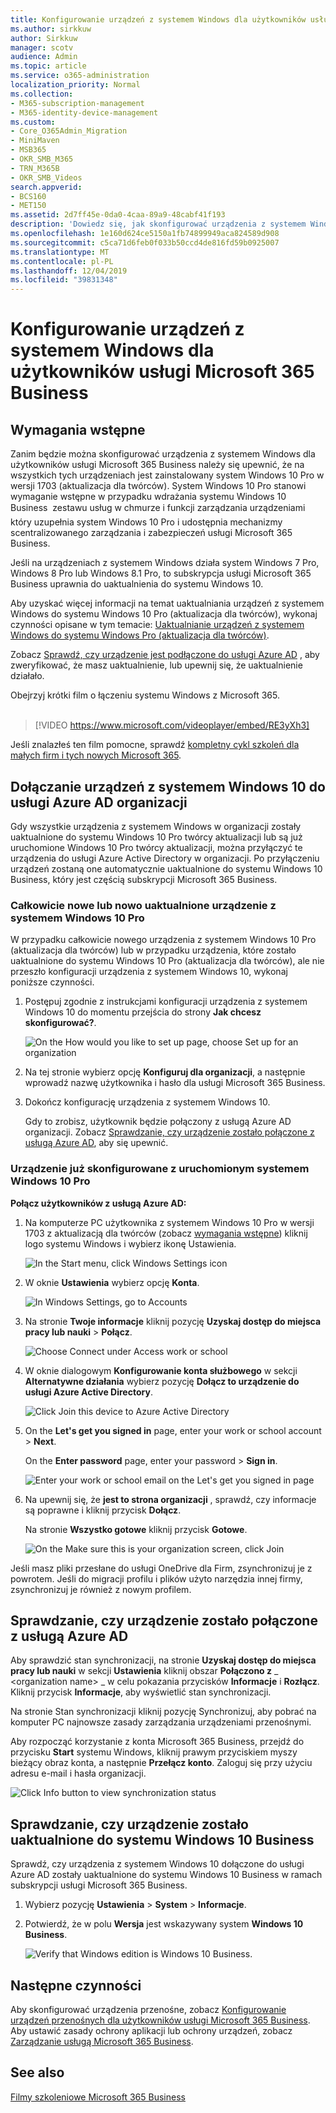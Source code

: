 ```yaml
---
title: Konfigurowanie urządzeń z systemem Windows dla użytkowników usługi Microsoft 365 Business
ms.author: sirkkuw
author: Sirkkuw
manager: scotv
audience: Admin
ms.topic: article
ms.service: o365-administration
localization_priority: Normal
ms.collection:
- M365-subscription-management
- M365-identity-device-management
ms.custom:
- Core_O365Admin_Migration
- MiniMaven
- MSB365
- OKR_SMB_M365
- TRN_M365B
- OKR_SMB_Videos
search.appverid:
- BCS160
- MET150
ms.assetid: 2d7ff45e-0da0-4caa-89a9-48cabf41f193
description: 'Dowiedz się, jak skonfigurować urządzenia z systemem Windows 10 Pro dla użytkowników Microsoft 365 Business. '
ms.openlocfilehash: 1e160d624ce5150a1fb74899949aca824589d908
ms.sourcegitcommit: c5ca71d6feb0f033b50ccd4de816fd59b0925007
ms.translationtype: MT
ms.contentlocale: pl-PL
ms.lasthandoff: 12/04/2019
ms.locfileid: "39831348"
---
```

# <a name="set-up-windows-devices-for-microsoft-365-business-users"></a>Konfigurowanie urządzeń z systemem Windows dla użytkowników usługi Microsoft 365 Business

## <a name="prerequisites"></a>Wymagania wstępne

Zanim będzie można skonfigurować urządzenia z systemem Windows dla użytkowników usługi Microsoft 365 Business należy się upewnić, że na wszystkich tych urządzeniach jest zainstalowany system Windows 10 Pro w wersji 1703 (aktualizacja dla twórców). System Windows 10 Pro stanowi wymaganie wstępne w przypadku wdrażania systemu Windows 10 Business  zestawu usług w chmurze i funkcji zarządzania urządzeniami  który uzupełnia system Windows 10 Pro i udostępnia mechanizmy scentralizowanego zarządzania i zabezpieczeń usługi Microsoft 365 Business.
  
Jeśli na urządzeniach z systemem Windows działa system Windows 7 Pro, Windows 8 Pro lub Windows 8.1 Pro, to subskrypcja usługi Microsoft 365 Business uprawnia do uaktualnienia do systemu Windows 10.
  
Aby uzyskać więcej informacji na temat uaktualniania urządzeń z systemem Windows do systemu Windows 10 Pro (aktualizacja dla twórców), wykonaj czynności opisane w tym temacie: [Uaktualnianie urządzeń z systemem Windows do systemu Windows Pro (aktualizacja dla twórców)](upgrade-to-windows-pro-creators-update.md).
  
Zobacz [Sprawdź, czy urządzenie jest podłączone do usługi Azure AD](#verify-the-device-is-connected-to-azure-ad) , aby zweryfikować, że masz uaktualnienie, lub upewnij się, że uaktualnienie działało.

Obejrzyj krótki film o łączeniu systemu Windows z Microsoft 365.<br><br>

> [!VIDEO https://www.microsoft.com/videoplayer/embed/RE3yXh3] 

Jeśli znalazłeś ten film pomocne, sprawdź [kompletny cykl szkoleń dla małych firm i tych nowych Microsoft 365](https://support.office.com/article/6ab4bbcd-79cf-4000-a0bd-d42ce4d12816).
  
## <a name="join-windows-10-devices-to-your-organizations-azure-ad"></a>Dołączanie urządzeń z systemem Windows 10 do usługi Azure AD organizacji

Gdy wszystkie urządzenia z systemem Windows w organizacji zostały uaktualnione do systemu Windows 10 Pro twórcy aktualizacji lub są już uruchomione Windows 10 Pro twórcy aktualizacji, można przyłączyć te urządzenia do usługi Azure Active Directory w organizacji. Po przyłączeniu urządzeń zostaną one automatycznie uaktualnione do systemu Windows 10 Business, który jest częścią subskrypcji Microsoft 365 Business.
  
### <a name="for-a-brand-new-or-newly-upgraded-windows-10-pro-device"></a>Całkowicie nowe lub nowo uaktualnione urządzenie z systemem Windows 10 Pro

W przypadku całkowicie nowego urządzenia z systemem Windows 10 Pro (aktualizacja dla twórców) lub w przypadku urządzenia, które zostało uaktualnione do systemu Windows 10 Pro (aktualizacja dla twórców), ale nie przeszło konfiguracji urządzenia z systemem Windows 10, wykonaj poniższe czynności.
  
1. Postępuj zgodnie z instrukcjami konfiguracji urządzenia z systemem Windows 10 do momentu przejścia do strony **Jak chcesz skonfigurować?**. 
    
    ![On the How would you like to set up page, choose Set up for an organization](media/1b0b2dba-00bb-4a99-a729-441479220cb7.png)
  
2. Na tej stronie wybierz opcję **Konfiguruj dla organizacji**, a następnie wprowadź nazwę użytkownika i hasło dla usługi Microsoft 365 Business. 
    
3. Dokończ konfigurację urządzenia z systemem Windows 10.
    
   Gdy to zrobisz, użytkownik będzie połączony z usługą Azure AD organizacji. Zobacz [Sprawdzanie, czy urządzenie zostało połączone z usługą Azure AD](#verify-the-device-is-connected-to-azure-ad), aby się upewnić. 
  
### <a name="for-a-device-already-set-up-and-running-windows-10-pro"></a>Urządzenie już skonfigurowane z uruchomionym systemem Windows 10 Pro

 **Połącz użytkowników z usługą Azure AD:**
  
1. Na komputerze PC użytkownika z systemem Windows 10 Pro w wersji 1703 z aktualizacją dla twórców (zobacz [wymagania wstępne](pre-requisites-for-data-protection.md)) kliknij logo systemu Windows i wybierz ikonę Ustawienia.
  
   ![In the Start menu, click Windows Settings icon](media/74e1ce9a-1554-4761-beb9-330b176e9b9d.png)
  
2. W oknie **Ustawienia** wybierz opcję **Konta**.
  
   ![In Windows Settings, go to Accounts](media/472fd688-d111-4788-9fbb-56a00fbdc24d.png)
  
3. Na stronie **Twoje informacje** kliknij pozycję **Uzyskaj dostęp do miejsca pracy lub nauki** \> **Połącz**.
  
   ![Choose Connect under Access work or school](media/af3a4e3f-f9b9-4969-b3e2-4ef99308090c.png)
  
4. W oknie dialogowym **Konfigurowanie konta służbowego** w sekcji **Alternatywne działania** wybierz pozycję **Dołącz to urządzenie do usługi Azure Active Directory**.
  
   ![Click Join this device to Azure Active Directory](media/fb709a1b-05a9-4750-9cb9-e097f4412cba.png)
  
5. On the **Let's get you signed in** page, enter your work or school account \> **Next**.
  
   On the **Enter password** page, enter your password \> **Sign in**.
  
   ![Enter your work or school email on the Let's get you signed in page](media/f70eb148-b1d2-4ba3-be38-7317eaf0321a.png)
  
6. Na upewnij się, że **jest to strona organizacji** , sprawdź, czy informacje są poprawne i kliknij przycisk **Dołącz**.
  
   Na stronie **Wszystko gotowe** kliknij przycisk **Gotowe**.
  
   ![On the Make sure this is your organization screen, click Join](media/c749c0a2-5191-4347-a451-c062682aa1fb.png)
  
Jeśli masz pliki przesłane do usługi OneDrive dla Firm, zsynchronizuj je z powrotem. Jeśli do migracji profilu i plików użyto narzędzia innej firmy, zsynchronizuj je również z nowym profilem.
  
## <a name="verify-the-device-is-connected-to-azure-ad"></a>Sprawdzanie, czy urządzenie zostało połączone z usługą Azure AD

Aby sprawdzić stan synchronizacji, na stronie **Uzyskaj dostęp do miejsca pracy lub nauki** w sekcji **Ustawienia** kliknij obszar **Połączono z** _ \<organization name\> _ w celu pokazania przycisków **Informacje** i **Rozłącz**. Kliknij przycisk **Informacje**, aby wyświetlić stan synchronizacji. 
  
Na stronie Stan synchronizacji kliknij pozycję Synchronizuj, aby pobrać na komputer PC najnowsze zasady zarządzania urządzeniami przenośnymi.
  
Aby rozpocząć korzystanie z konta Microsoft 365 Business, przejdź do przycisku **Start** systemu Windows, kliknij prawym przyciskiem myszy bieżący obraz konta, a następnie **Przełącz konto**. Zaloguj się przy użyciu adresu e-mail i hasła organizacji.
  
![Click Info button to view synchronization status](media/818f7043-adbf-402a-844a-59d50034911d.png)
  
## <a name="verify-the-device-is-upgraded-to-windows-10-business"></a>Sprawdzanie, czy urządzenie zostało uaktualnione do systemu Windows 10 Business

Sprawdź, czy urządzenia z systemem Windows 10 dołączone do usługi Azure AD zostały uaktualnione do systemu Windows 10 Business w ramach subskrypcji usługi Microsoft 365 Business.
  
1. Wybierz pozycję **Ustawienia** \> **System** \> **Informacje**.
    
2. Potwierdź, że w polu **Wersja** jest wskazywany system **Windows 10 Business**.
    
    ![Verify that Windows edition is Windows 10 Business.](media/ff660fc8-d3ba-431b-89a5-f5abded96c4d.png)
  
## <a name="next-steps"></a>Następne czynności

Aby skonfigurować urządzenia przenośne, zobacz [Konfigurowanie urządzeń przenośnych dla użytkowników usługi Microsoft 365 Business](set-up-mobile-devices.md). Aby ustawić zasady ochrony aplikacji lub ochrony urządzeń, zobacz [Zarządzanie usługą Microsoft 365 Business](manage.md).
  
## <a name="see-also"></a>See also

[Filmy szkoleniowe Microsoft 365 Business](https://support.office.com/article/6ab4bbcd-79cf-4000-a0bd-d42ce4d12816)
